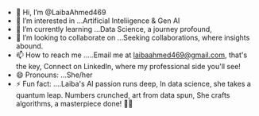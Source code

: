 - 👋 Hi, I’m @LaibaAhmed469
- 👀 I’m interested in ...Artificial Inteliigence & Gen AI
- 🌱 I’m currently learning ...Data Science, a journey profound,
- 💞️ I’m looking to collaborate on ...Seeking collaborations, where insights abound. 
- 📫 How to reach me .....Email me at laibaahmed469@gmail.com, that's the key, Connect on LinkedIn, where my professional side you'll see!
- 😄 Pronouns: ...She/her
- ⚡ Fun fact: ....Laiba's AI passion runs deep,
In data science, she takes a quantum leap.
Numbers crunched, art from data spun,
She crafts algorithms, a masterpiece done! 🎨✨

<!---
LaibaAhmed469/LaibaAhmed469 is a ✨ special ✨ repository because its `README.md` (this file) appears on your GitHub profile.
You can click the Preview link to take a look at your changes.
--->
